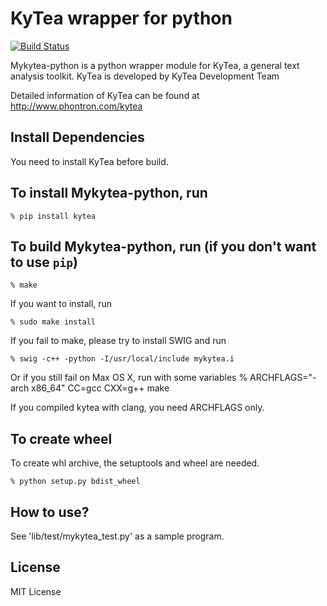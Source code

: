 KyTea wrapper for python
==========================

[![Build Status](https://travis-ci.org/ibayer/fastFM.svg?branch=master)](https://travis-ci.org/ibayer/fastFM)


Mykytea-python is a python wrapper module for KyTea, a general text analysis toolkit.
KyTea is developed by KyTea Development Team

Detailed information of KyTea can be found at
http://www.phontron.com/kytea

Install Dependencies
--------------------

You need to install KyTea before build.

To install Mykytea-python, run
--------------------

    % pip install kytea

To build Mykytea-python, run (if you don't want to use `pip`)
--------------------

    % make

If you want to install, run

    % sudo make install

If you fail to make, please try to install SWIG and run

    % swig -c++ -python -I/usr/local/include mykytea.i

Or if you still fail on Max OS X, run with some variables
    % ARCHFLAGS="-arch x86_64" CC=gcc CXX=g++ make

If you compiled kytea with clang, you need ARCHFLAGS only.

To create wheel
--------------------

To create whl archive, the setuptools and wheel are needed.

    % python setup.py bdist_wheel

How to use?
--------------------

  See 'lib/test/mykytea_test.py' as a sample program.

License
--------------------

MIT License
